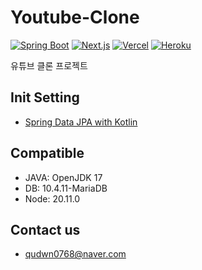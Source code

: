 # Youtube-Clone

[![Spring Boot](https://img.shields.io/badge/Spring%20Boot-6DB33F?style=flat&logo=springboot&logoColor=white)](https://spring.io/projects/spring-boot)
[![Next.js](https://img.shields.io/badge/Next.js-000000?style=for-the-badge&logo=next.js&logoColor=white)](https://nextjs.org)
[![Vercel](https://img.shields.io/badge/Vercel-000000?style=flat&logo=vercel&logoColor=white)](https://vercel.com)
[![Heroku](https://img.shields.io/badge/Heroku-430098?style=for-the-badge&logo=heroku&logoColor=white)](https://www.heroku.com/)

유튜브 클론 프로젝트

## Init Setting
- [Spring Data JPA with Kotlin](https://start.spring.io/#!type=gradle-project-kotlin&language=kotlin&platformVersion=3.5.4&packaging=jar&jvmVersion=17&groupId=com.clone&artifactId=youtube&name=youtube&description=Youtube%20Clone%20with%20Kotlin&packageName=com.clone.youtube&dependencies=data-jpa,lombok,devtools,mariadb,security,validation)

## Compatible
- JAVA: OpenJDK 17
- DB: 10.4.11-MariaDB
- Node: 20.11.0

## Contact us
- qudwn0768@naver.com